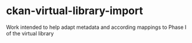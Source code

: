 ckan-virtual-library-import
===========================

Work intended to help adapt metadata and according mappings to Phase I of the virtual library
